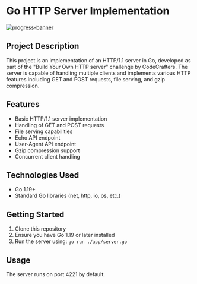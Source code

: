 # Go HTTP Server Implementation

[![progress-banner](https://backend.codecrafters.io/progress/http-server/ecc78c2d-3aba-48b3-b3e4-3e08af08235f)](https://app.codecrafters.io/users/codecrafters-bot?r=2qF)

## Project Description

This project is an implementation of an HTTP/1.1 server in Go, developed as part of the "Build Your Own HTTP server" challenge by CodeCrafters. The server is capable of handling multiple clients and implements various HTTP features including GET and POST requests, file serving, and gzip compression.

## Features

- Basic HTTP/1.1 server implementation
- Handling of GET and POST requests
- File serving capabilities
- Echo API endpoint
- User-Agent API endpoint
- Gzip compression support
- Concurrent client handling

## Technologies Used

- Go 1.19+
- Standard Go libraries (net, http, io, os, etc.)

## Getting Started

1. Clone this repository
2. Ensure you have Go 1.19 or later installed
3. Run the server using: `go run ./app/server.go`

## Usage

The server runs on port 4221 by default.
